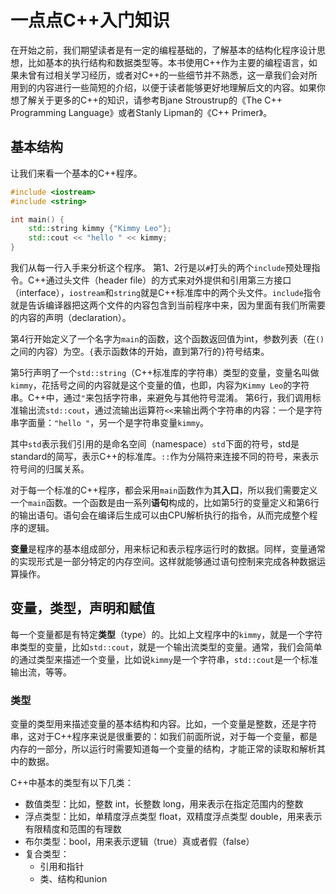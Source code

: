 # 一点点C++入门知识

在开始之前，我们期望读者是有一定的编程基础的，了解基本的结构化程序设计思想，比如基本的执行结构和数据类型等。本书使用C++作为主要的编程语言，如果未曾有过相关学习经历，或者对C++的一些细节并不熟悉，这一章我们会对所用到的内容进行一些简短的介绍，以便于读者能够更好地理解后文的内容。如果你想了解关于更多的C++的知识，请参考Bjane Stroustrup的《The C++ Programming Language》或者Stanly Lipman的《C++ Primer》。

## 基本结构

让我们来看一个基本的C++程序。

```c++
#include <iostream>
#include <string>

int main() {
    std::string kimmy {"Kimmy Leo"};
    std::cout << "hello " << kimmy;
}
```

我们从每一行入手来分析这个程序。
第1、2行是以`#`打头的两个`include`预处理指令。C++通过头文件（header file）的方式来对外提供和引用第三方接口（interface），`iostream`和`string`就是C++标准库中的两个头文件。`include`指令就是告诉编译器把这两个文件的内容包含到当前程序中来，因为里面有我们所需要的内容的声明（declaration）。

第4行开始定义了一个名字为`main`的函数，这个函数返回值为int，参数列表（在`()`之间的内容）为空。`{`表示函数体的开始，直到第7行的`}`符号结束。

第5行声明了一个`std::string`（C++标准库的字符串）类型的变量，变量名叫做`kimmy`，花括号之间的内容就是这个变量的值，也即，内容为`Kimmy Leo`的字符串。C++中，通过`"`来包括字符串，来避免与其他符号混淆。
第6行，我们调用标准输出流`std::cout`，通过流输出运算符`<<`来输出两个字符串的内容：一个是字符串字面量：`"hello "`，另一个是字符串变量`kimmy`。

其中`std`表示我们引用的是命名空间（namespace）`std`下面的符号，std是standard的简写，表示C++的标准库。`::`作为分隔符来连接不同的符号，来表示符号间的归属关系。

对于每一个标准的C++程序，都会采用`main`函数作为其**入口**，所以我们需要定义一个`main`函数。一个函数是由一系列**语句**构成的，比如第5行的变量定义和第6行的输出语句。语句会在编译后生成可以由CPU解析执行的指令，从而完成整个程序的逻辑。

**变量**是程序的基本组成部分，用来标记和表示程序运行时的数据。同样，变量通常的实现形式是一部分特定的内存空间。这样就能够通过语句控制来完成各种数据运算操作。

## 变量，类型，声明和赋值

每一个变量都是有特定**类型**（type）的。比如上文程序中的`kimmy`，就是一个字符串类型的变量，比如`std::cout`，就是一个输出流类型的变量。通常，我们会简单的通过类型来描述一个变量，比如说`kimmy`是一个字符串，`std::cout`是一个标准输出流，等等。

### 类型

变量的类型用来描述变量的基本结构和内容。比如，一个变量是整数，还是字符串，这对于C++程序来说是很重要的：如我们前面所说，对于每一个变量，都是内存的一部分，所以运行时需要知道每一个变量的结构，才能正常的读取和解析其中的数据。

C++中基本的类型有以下几类：

- 数值类型：比如，整数 int，长整数 long，用来表示在指定范围内的整数
- 浮点类型：比如，单精度浮点类型 float，双精度浮点类型 double，用来表示有限精度和范围的有理数
- 布尔类型：bool，用来表示逻辑（true）真或者假（false）
- 复合类型：
  - 引用和指针
  - 类、结构和union

## 